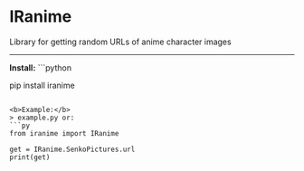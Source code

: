 # IRanime
Library for getting random URLs of anime character images
<hr>
<b>Install:</b>
```python

pip install iranime
```

<b>Example:</b>
> example.py or:
```py
from iranime import IRanime

get = IRanime.SenkoPictures.url
print(get)
```
